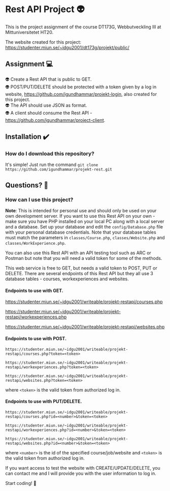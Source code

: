 # Rest API Project 👽
This is the project assignment of the course DT173G, Webbutveckling III at Mittuniversitetet HT20.

The website created for this project: https://studenter.miun.se/~idgu2001/dt173g/projekt/public/


## Assignment 💻
👽 Create a Rest API that is public to GET. \
👽 POST/PUT/DELETE should be protected with a token given by a log in website, https://github.com/igundhammar/projekt-login, also created for this project. \
👽 The API should use JSON as format. \
👽 A client should consume the Rest API - https://github.com/igundhammar/project-client.

## Installation ✔️


### How do I download this repository?
It's simple! Just run the command `git clone https://github.com/igundhammar/projekt-rest.git`

## Questions? 🤔
### How can I use this project?
**Note**: This is intended for personal use and should only be used on your own development server.
If you want to use this Rest API on your own - make sure you have PHP installed on your local PC along with a local server and a database. 
Set up your database and edit the `config/Database.php` file with your personal database credentials.
Note that your database tables must match the parameters in `classes/Course.php`, `classes/Website.php` and `classes/WorkExperience.php`.

You can also use this Rest API with an API testing tool such as ARC or Postman but note that you will need a valid token for some of the methods.

This web service is free to GET, but needs a valid token to POST, PUT or DELETE. 
There are several endpoints of this Rest API but they all use 3 database tables - courses, workexperiences and websites.

#### Endpoints to use with GET.
https://studenter.miun.se/~idgu2001/writeable/projekt-restapi/courses.php

https://studenter.miun.se/~idgu2001/writeable/projekt-restapi/workexperiences.php

https://studenter.miun.se/~idgu2001/writeable/projekt-restapi/websites.php

#### Endpoints to use with POST.

`https://studenter.miun.se/~idgu2001/writeable/projekt-restapi/courses.php?token=<token>`

`https://studenter.miun.se/~idgu2001/writeable/projekt-restapi/workexperiences.php?token=<token>`

`https://studenter.miun.se/~idgu2001/writeable/projekt-restapi/websites.php?token=<token>`

where `<token>` is the valid token from authorized log in.

#### Endpoints to use with PUT/DELETE.

`https://studenter.miun.se/~idgu2001/writeable/projekt-restapi/courses.php?id=<number>&token=<token>`

`https://studenter.miun.se/~idgu2001/writeable/projekt-restapi/workexperiences.php?id=<number>&token=<token>`

`https://studenter.miun.se/~idgu2001/writeable/projekt-restapi/websites.php?id=<number>&token=<token>`

where `<number>` is the id of the specified course/job/website and `<token>` is the valid token from authorized log in.


If you want access to test the website with CREATE/UPDATE/DELETE, you can contact me and I will provide you with the user information to log in.

Start coding! 🙂
